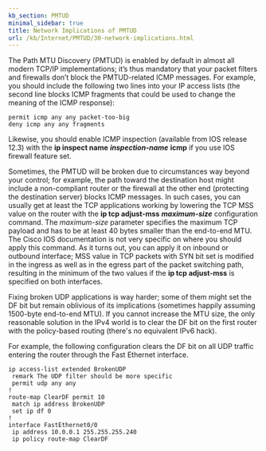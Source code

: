 ```yaml
---
kb_section: PMTUD
minimal_sidebar: true
title: Network Implications of PMTUD
url: /kb/Internet/PMTUD/30-network-implications.html
---
```

The Path MTU Discovery (PMTUD) is enabled by default in almost all modern TCP/IP implementations; it’s thus mandatory that your packet filters and firewalls don’t block the PMTUD-related ICMP messages. For example, you should include the following two lines into your IP access lists (the second line blocks ICMP fragments that could be used to change the meaning of the ICMP response):

    permit icmp any any packet-too-big
    deny icmp any any fragments

Likewise, you should enable ICMP inspection (available from IOS release 12.3) with the **ip inspect name** ***inspection-name*** **icmp** if you use IOS firewall feature set.

Sometimes, the PMTUD will be broken due to circumstances way beyond your control; for example, the path toward the destination host might include a non-compliant router or the firewall at the other end (protecting the destination server) blocks ICMP messages. In such cases, you can usually get at least the TCP applications working by lowering the TCP MSS value on the router with the **ip tcp adjust-mss** ***maximum-size*** configuration command. The *maximum-size* parameter specifies the maximum TCP payload and has to be at least 40 bytes smaller than the end-to-end MTU. The Cisco IOS documentation is not very specific on where you should apply this command. As it turns out, you can apply it on inbound or outbound interface; MSS value in TCP packets with SYN bit set is modified in the ingress as well as in the egress part of the packet switching path, resulting in the minimum of the two values if the **ip tcp adjust-mss** is specified on both interfaces.

Fixing broken UDP applications is way harder; some of them might set the DF bit but remain oblivious of its implications (sometimes happily assuming 1500-byte end-to-end MTU). If you cannot increase the MTU size, the only reasonable solution in the IPv4 world is to clear the DF bit on the first router with the policy-based routing (there's no equivalent IPv6 hack).

For example, the following configuration clears the DF bit on all UDP traffic entering the router through the Fast Ethernet interface.

    ip access-list extended BrokenUDP
     remark The UDP filter should be more specific
     permit udp any any
    !
    route-map ClearDF permit 10
     match ip address BrokenUDP
     set ip df 0
    !
    interface FastEthernet0/0
     ip address 10.0.0.1 255.255.255.240
     ip policy route-map ClearDF
